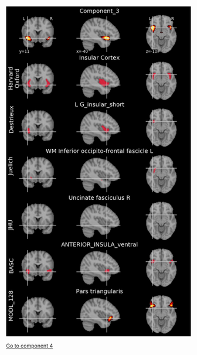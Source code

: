 ![3](preliminary/3.jpg "Component 3")

[Go to component 4](https://parietal-inria.github.io/MODL_atlas/512/4 "Component 4")
